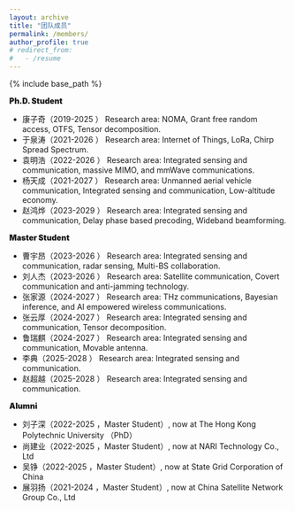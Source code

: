 ```yaml
---
layout: archive
title: "团队成员"
permalink: /members/
author_profile: true
# redirect_from:
#   - /resume
---
```


{% include base_path %}

<p style="font-weight: 900;">Ph.D. Student</p>
<ul>
    <li>康子奇（2019-2025 ） Research area: NOMA, Grant free random access, OTFS, Tensor decomposition. </li>
    <li>于泉涛（2021-2026 ） Research area: Internet of Things, LoRa, Chirp Spread Spectrum. </li>
    <li>袁明浩（2022-2026 ） Research area: Integrated sensing and communication, massive MIMO, and mmWave communications. </li>
    <li>杨天成（2021-2027 ） Research area: Unmanned aerial vehicle communication, Integrated sensing and communication, Low-altitude economy. </li>
    <li>赵鸿烨（2023-2029 ） Research area: Integrated sensing and communication, Delay phase based precoding, Wideband beamforming. </li>
</ul>

<p style="font-weight: 900;">Master Student</p>
<ul>
    <li>曹宇昂（2023-2026 ） Research area:  Integrated sensing and communication, radar sensing, Multi-BS collaboration. </li>
    <li>刘人杰（2023-2026 ） Research area:  Satellite communication, Covert communication and anti-jamming technology. </li>
    <li>张家源（2024-2027 ） Research area: THz communications, Bayesian inference, and AI empowered wireless communications. </li>
    <li>张云厚（2024-2027 ） Research area: Integrated sensing and communication, Tensor decomposition. </li>
    <li>鲁瑞麒（2024-2027 ） Research area: Integrated sensing and communication, Movable antenna. </li>
    <li>李典（2025-2028 ） Research area: Integrated sensing and communication. </li>
    <li>赵超越（2025-2028 ） Research area: Integrated sensing and communication. </li>
</ul>


<p style="font-weight: 900;">Alumni</p>
<ul>
    <li>刘子深（2022-2025 ，Master Student）, now at The Hong Kong Polytechnic University （PhD） </li>
    <li>尚建业（2022-2025 ，Master Student）, now at NARI Technology Co., Ltd </li> 
    <li>吴铮（2022-2025 ，Master Student）, now at   State Grid Corporation of China</li> 
    <li>展羽扬（2021-2024 ，Master Student）, now at China Satellite Network Group Co., Ltd </li>   
</ul>